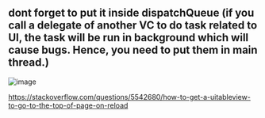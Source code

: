 ## dont forget to put it inside dispatchQueue (if you call a delegate of another VC to do task related to UI, the task will be run in background which will cause bugs. Hence, you need to put them in main thread.)
![image](https://user-images.githubusercontent.com/81428296/155663983-54cc275a-30b6-421f-9991-98920618ab31.png)

https://stackoverflow.com/questions/5542680/how-to-get-a-uitableview-to-go-to-the-top-of-page-on-reload
